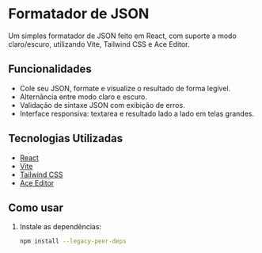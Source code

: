 # Formatador de JSON

Um simples formatador de JSON feito em React, com suporte a modo claro/escuro, utilizando Vite, Tailwind CSS e Ace Editor.

## Funcionalidades

- Cole seu JSON, formate e visualize o resultado de forma legível.
- Alternância entre modo claro e escuro.
- Validação de sintaxe JSON com exibição de erros.
- Interface responsiva: textarea e resultado lado a lado em telas grandes.

## Tecnologias Utilizadas

- [React](https://react.dev/)
- [Vite](https://vitejs.dev/)
- [Tailwind CSS](https://tailwindcss.com/)
- [Ace Editor](https://ace.c9.io/)

## Como usar

1. Instale as dependências:
   ```bash
   npm install --legacy-peer-deps
